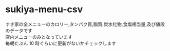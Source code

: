# sukiya-menu-csv

すき家の全メニューのカロリー,タンパク質,脂質,炭水化物,食塩相当量,及び値段のデータです  
店内メニューのみとなっています  
毎朝たぶん 10 時ぐらいに更新がないかチェックします
